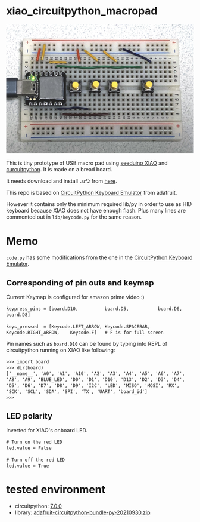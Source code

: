 # xiao_circuitpython_macropad

![bread board photo](./img.jpeg)

This is tiny prototype of USB macro pad using [seeduino XIAO](https://wiki.seeedstudio.com/Seeeduino-XIAO/) and [curcuitpython](https://circuitpython.org/).
It is made on a bread board.

It needs download and install `.uf2` from [here](https://circuitpython.org/board/seeeduino_xiao/). 

This repo is based on [CircuitPython Keyboard Emulator](https://learn.adafruit.com/circuitpython-essentials/circuitpython-hid-keyboard-and-mouse#circuitpython-keyboard-emulator-2985260-1) from adafruit.

However it contains only the minimum required lib/py in order to use as HID keyboard because XIAO does not have enough flash.
Plus many lines are commented out in `lib/keycode.py` for the same reason.

# Memo

`code.py` has some modifications from the one in the [CircuitPython Keyboard Emulator](https://learn.adafruit.com/circuitpython-essentials/circuitpython-hid-keyboard-and-mouse#circuitpython-keyboard-emulator-2985260-1).

## Corresponding of pin outs and keymap 

Current Keymap is configured for amazon prime video :)

```
keypress_pins = [board.D10,          board.D5,           board.D6,               board.D8]

keys_pressed  = [Keycode.LEFT_ARROW, Keycode.SPACEBAR,   Keycode.RIGHT_ARROW,    Keycode.F]   # F is for full screen
```

Pin names such as `board.D10` can be found by typing into REPL of circuitpython running on XIAO like following:
```
>>> import board
>>> dir(board)
['__name__', 'A0', 'A1', 'A10', 'A2', 'A3', 'A4', 'A5', 'A6', 'A7', 'A8', 'A9', 'BLUE_LED', 'D0', 'D1', 'D10', 'D13', 'D2', 'D3', 'D4', 'D5', 'D6', 'D7', 'D8', 'D9', 'I2C', 'LED', 'MISO', 'MOSI', 'RX', 'SCK', 'SCL', 'SDA', 'SPI', 'TX', 'UART', 'board_id']
>>>
```

## LED polarity

Inverted for XIAO's onboard LED.

```
# Turn on the red LED
led.value = False

# Turn off the red LED
led.value = True
```

# tested environment

- circuitpython: [7.0.0](https://circuitpython.org/board/seeeduino_xiao/)
- library: [adafruit-circuitpython-bundle-py-20210930.zip](https://circuitpython.org/libraries)
